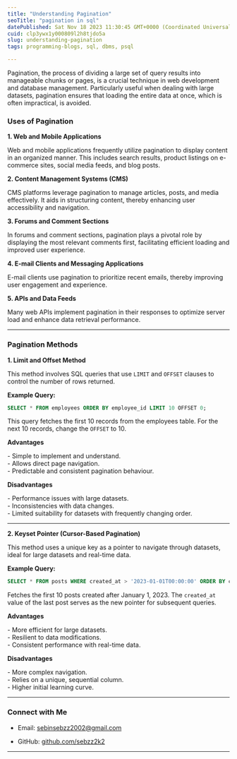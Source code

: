```yaml
---
title: "Understanding Pagination"
seoTitle: "pagination in sql"
datePublished: Sat Nov 18 2023 11:30:45 GMT+0000 (Coordinated Universal Time)
cuid: clp3ywx1y000809l2h8tjdo5a
slug: understanding-pagination
tags: programming-blogs, sql, dbms, psql

---
```


Pagination, the process of dividing a large set of query results into manageable chunks or pages, is a crucial technique in web development and database management. Particularly useful when dealing with large datasets, pagination ensures that loading the entire data at once, which is often impractical, is avoided.

### Uses of Pagination

**1\. Web and Mobile Applications**

Web and mobile applications frequently utilize pagination to display content in an organized manner. This includes search results, product listings on e-commerce sites, social media feeds, and blog posts.

**2\. Content Management Systems (CMS)**

CMS platforms leverage pagination to manage articles, posts, and media effectively. It aids in structuring content, thereby enhancing user accessibility and navigation.

**3\. Forums and Comment Sections**

In forums and comment sections, pagination plays a pivotal role by displaying the most relevant comments first, facilitating efficient loading and improved user experience.

**4\. E-mail Clients and Messaging Applications**

E-mail clients use pagination to prioritize recent emails, thereby improving user engagement and experience.

**5\. APIs and Data Feeds**

Many web APIs implement pagination in their responses to optimize server load and enhance data retrieval performance.

---

### **Pagination Methods**

**1\. Limit and Offset Method**

This method involves SQL queries that use `LIMIT` and `OFFSET` clauses to control the number of rows returned.

**Example Query:**

```sql
SELECT * FROM employees ORDER BY employee_id LIMIT 10 OFFSET 0;
```

This query fetches the first 10 records from the employees table. For the next 10 records, change the `OFFSET` to 10.

**Advantages**

\- Simple to implement and understand.  
\- Allows direct page navigation.  
\- Predictable and consistent pagination behaviour.

**Disadvantages**

\- Performance issues with large datasets.  
\- Inconsistencies with data changes.  
\- Limited suitability for datasets with frequently changing order.

---

**2\. Keyset Pointer (Cursor-Based Pagination)**

This method uses a unique key as a pointer to navigate through datasets, ideal for large datasets and real-time data.

**Example Query:**

```sql
SELECT * FROM posts WHERE created_at > '2023-01-01T00:00:00' ORDER BY created_at ASC LIMIT 10;
```

Fetches the first 10 posts created after January 1, 2023. The `created_at` value of the last post serves as the new pointer for subsequent queries.

**Advantages**

\- More efficient for large datasets.  
\- Resilient to data modifications.  
\- Consistent performance with real-time data.

**Disadvantages**

\- More complex navigation.  
\- Relies on a unique, sequential column.  
\- Higher initial learning curve.  

---

### Connect with Me

* Email: [sebinsebzz2002@gmail.com](http://mailto:sebinsebzz2002@gmail.com)
    
* GitHub: [github.com/sebzz2k2](http://github.com/sebzz2k2)
    

---